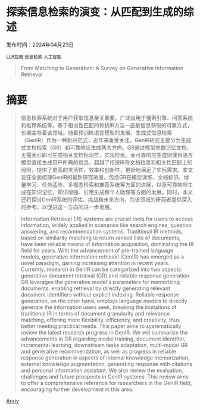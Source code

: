# 探索信息检索的演变：从匹配到生成的综述

发布时间：2024年04月23日

`LLM应用` `信息检索` `人工智能`

> From Matching to Generation: A Survey on Generative Information Retrieval

# 摘要

> 信息检索系统对于用户获取信息至关重要，广泛应用于搜索引擎、问答系统和推荐系统等。基于相似性匹配的传统IR方法一直是信息获取的可靠方式，长期主导着该领域。随着预训练语言模型的发展，生成式信息检索（GenIR）作为一种新兴范式，近年来备受关注。GenIR研究主要分为生成式文档检索（GR）和可靠响应生成两大方向。GR通过模型参数记忆文档，无需索引即可生成相关文档标识符，实现检索。而可靠响应生成则使用语言模型直接生成用户所需的信息，超越了传统IR在文档粒度和相关性匹配上的局限，提供了更高的灵活性、效率和创新性，更好地满足了实际需求。本文旨在全面梳理GenIR的最新研究进展，包括GR在模型训练、文档标识、增量学习、任务适应、多模态检索和推荐系统等方面的进展，以及可靠响应生成在知识记忆、知识增强、引用生成和个人助理等方面的发展。同时，本文还将探讨GenIR系统的评估、挑战和未来方向，为该领域的研究者提供深入的参考，以促进这一方向的进一步发展。

> Information Retrieval (IR) systems are crucial tools for users to access information, widely applied in scenarios like search engines, question answering, and recommendation systems. Traditional IR methods, based on similarity matching to return ranked lists of documents, have been reliable means of information acquisition, dominating the IR field for years. With the advancement of pre-trained language models, generative information retrieval (GenIR) has emerged as a novel paradigm, gaining increasing attention in recent years. Currently, research in GenIR can be categorized into two aspects: generative document retrieval (GR) and reliable response generation. GR leverages the generative model's parameters for memorizing documents, enabling retrieval by directly generating relevant document identifiers without explicit indexing. Reliable response generation, on the other hand, employs language models to directly generate the information users seek, breaking the limitations of traditional IR in terms of document granularity and relevance matching, offering more flexibility, efficiency, and creativity, thus better meeting practical needs. This paper aims to systematically review the latest research progress in GenIR. We will summarize the advancements in GR regarding model training, document identifier, incremental learning, downstream tasks adaptation, multi-modal GR and generative recommendation, as well as progress in reliable response generation in aspects of internal knowledge memorization, external knowledge augmentation, generating response with citations and personal information assistant. We also review the evaluation, challenges and future prospects in GenIR systems. This review aims to offer a comprehensive reference for researchers in the GenIR field, encouraging further development in this area.

[Arxiv](https://arxiv.org/abs/2404.14851)